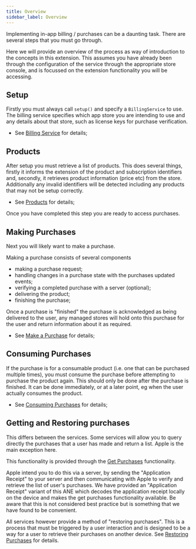 ```yaml
---
title: Overview
sidebar_label: Overview
---
```


Implementing in-app billing / purchases can be a daunting task. There are several steps that you must go through.

Here we will provide an overview of the process as way of introduction to the concepts in this extension. This assumes you have already been through the configuration of the service through the appropriate store console, and is focussed on the extension functionality you will be accessing.


## Setup

Firstly you must always call `setup()` and specify a `BillingService` to use. The billing service specifies which app store you are intending to use and any details about that store, such as license keys for purchase verification.

- See [Billing Service](billing-service.md) for details;


## Products

After setup you must retrieve a list of products. This does several things, firstly it informs the extension of the product and subscription identifiers and, secondly, it retrieves product information (price etc) from the store. Additionally any invalid identifiers will be detected including any products that may not be setup correctly. 

- See [Products](products.md) for details;

Once you have completed this step you are ready to access purchases.



## Making Purchases

Next you will likely want to make a purchase. 

Making a purchase consists of several components

- making a purchase request;
- handling changes in a purchase state with the purchases updated events;
- verifying a completed purchase with a server (optional);
- delivering the product;
- finishing the purchase;

Once a purchase is "finished" the purchase is acknowledged as being delivered to the user, any managed stores will hold onto this purchase for the user and return information about it as required.

- See [Make a Purchase](make-a-purchase.md) for details;



## Consuming Purchases

If the purchase is for a consumable product (i.e. one that can be purchased multiple times), you must consume the purchase before attempting to purchase the product again. This should only be done after the purchase is finished. It can be done immediately, or at a later point, eg when the user actually consumes the product.

- See [Consuming Purchases](consuming-purchases.md) for details;



## Getting and Restoring purchases

This differs between the services. Some services will allow you to query directly the purchases that a user has made and return a list. Apple is the main exception here. 

This functionality is provided through the [Get Purchases](get-purchases.md) functionality.

Apple intend you to do this via a server, by sending the "Application Receipt" to your server and then communicating with Apple to verify and retrieve the list of user's purchases. We have provided an "Application Receipt" variant of this ANE which decodes the application receipt locally on the device and makes the get purchases functionality available. Be aware that this is not considered best practice but is something that we have found to be convenient.


All services however provide a method of "restoring purchases". This is a process that must be triggered by a user interaction and is designed to be a way for a user to retrieve their purchases on another device. See [Restoring Purchases](restore-purchases.md) for details.



